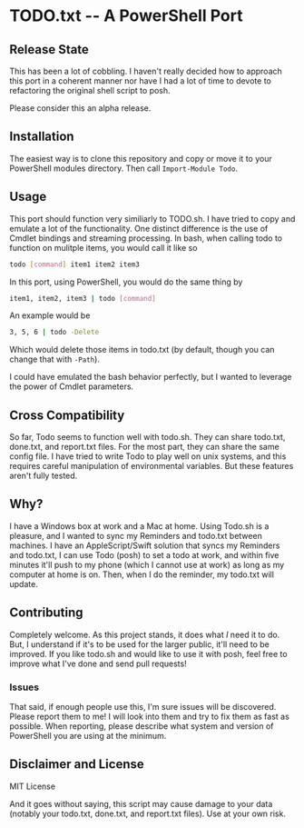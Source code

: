 # TODO.txt -- A PowerShell Port

## Release State
This has been a lot of cobbling. I haven't really decided how to approach this port in a coherent manner nor have I had a lot of time to devote to refactoring the original shell script to posh. 

Please consider this an alpha release. 

## Installation
The easiest way is to clone this repository and copy or move it to your PowerShell modules directory. Then call `Import-Module Todo`. 

## Usage
This port should function very similiarly to TODO.sh. I have tried to copy and emulate a lot of the functionality. One distinct difference is the use of Cmdlet bindings and streaming processing. In bash, when calling todo to function on mulitple items, you would call it like so 

```sh
todo [command] item1 item2 item3
```

In this port, using PowerShell, you would do the same thing by
```sh
item1, item2, item3 | todo [command]
```

An example would be
```sh
3, 5, 6 | todo -Delete
```
Which would delete those items in todo.txt (by default, though you can change that with `-Path`). 

I could have emulated the bash behavior perfectly, but I wanted to leverage the power of Cmdlet parameters. 

## Cross Compatibility
So far, Todo seems to function well with todo.sh. They can share todo.txt, done.txt, and report.txt files. For the most part, they can share the same config file. I have tried to write Todo to play well on unix systems, and this requires careful manipulation of environmental variables. But these features aren't fully tested. 

## Why? 
I have a Windows box at work and a Mac at home. Using Todo.sh is a pleasure, and I wanted to sync my Reminders and todo.txt between machines. I have an AppleScript/Swift solution that syncs my Reminders and todo.txt, I can use Todo (posh) to set a todo at work, and within five minutes it'll push to my phone (which I cannot use at work) as long as my computer at home is on. Then, when I do the reminder, my todo.txt will update. 

## Contributing
Completely welcome. As this project stands, it does what _I_ need it to do. But, I understand if it's to be used for the larger public, it'll need to be improved. If you like todo.sh and would like to use it with posh, feel free to improve what I've done and send pull requests! 

### Issues
That said, if enough people use this, I'm sure issues will be discovered. Please report them to me! I will look into them and try to fix them as fast as possible. When reporting, please describe what system and version of PowerShell you are using at the minimum. 

## Disclaimer and License
MIT License

And it goes without saying, this script may cause damage to your data (notably your todo.txt, done.txt, and report.txt files). Use at your own risk. 
